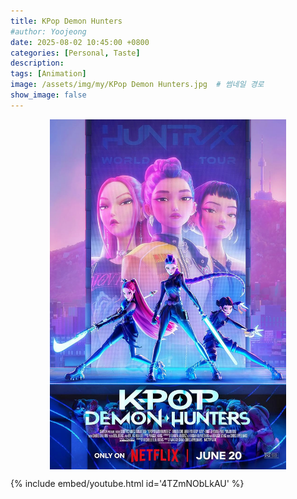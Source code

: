 ```yaml
---
title: KPop Demon Hunters
#author: Yoojeong
date: 2025-08-02 10:45:00 +0800
categories: [Personal, Taste]
description: 
tags: [Animation]
image: /assets/img/my/KPop Demon Hunters.jpg  # 썸네일 경로
show_image: false
---
```


<img src="/assets/img/my/KPop Demon Hunters.jpg" 
     alt="img" 
     style="width:75%; display:block; margin:auto;">

{% include embed/youtube.html id='4TZmNObLkAU' %}